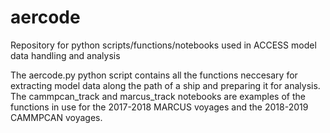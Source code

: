 # aercode
Repository for python scripts/functions/notebooks used in ACCESS model data handling and analysis

The aercode.py python script contains all the functions neccesary for extracting model data along the path of a ship and preparing it for analysis.
The cammpcan_track and marcus_track notebooks are examples of the functions in use for the 2017-2018 MARCUS voyages and the 2018-2019 CAMMPCAN voyages.
